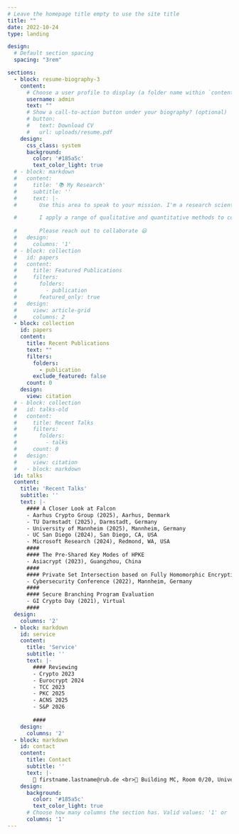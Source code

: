 ```yaml
---
# Leave the homepage title empty to use the site title
title: ""
date: 2022-10-24
type: landing

design:
  # Default section spacing
  spacing: "3rem"

sections:
  - block: resume-biography-3
    content:
      # Choose a user profile to display (a folder name within `content/authors/`)
      username: admin
      text: ""
      # Show a call-to-action button under your biography? (optional)
      # button:
      #   text: Download CV
      #   url: uploads/resume.pdf
    design:
      css_class: system
      background:
        color: '#185a5c'
        text_color_light: true
  # - block: markdown
  #   content:
  #     title: '📚 My Research'
  #     subtitle: ''
  #     text: |-
  #       Use this area to speak to your mission. I'm a research scientist in the Moonshot team at DeepMind. I blog about machine learning, deep learning, and moonshots.

  #       I apply a range of qualitative and quantitative methods to comprehensively investigate the role of science and technology in the economy.
        
  #       Please reach out to collaborate 😃
  #   design:
  #     columns: '1'
  # - block: collection
  #   id: papers
  #   content:
  #     title: Featured Publications
  #     filters:
  #       folders:
  #         - publication
  #       featured_only: true
  #   design:
  #     view: article-grid
  #     columns: 2
  - block: collection
    id: papers
    content:
      title: Recent Publications
      text: ""
      filters:
        folders:
          - publication
        exclude_featured: false
      count: 0
    design:
      view: citation
  # - block: collection
  #   id: talks-old
  #   content:
  #     title: Recent Talks
  #     filters:
  #       folders:
  #         - talks
  #     count: 0
  #   design:
  #     view: citation
  #   - block: markdown
  id: talks
  content:
    title: 'Recent Talks'
    subtitle: ''
    text: |-
      #### A Closer Look at Falcon
      - Aarhus Crypto Group (2025), Aarhus, Denmark
      - TU Darmstadt (2025), Darmstadt, Germany
      - University of Mannheim (2025), Mannheim, Germany
      - UC San Diego (2024), San Diego, CA, USA
      - Microsoft Research (2024), Redmond, WA, USA
      ####
      #### The Pre-Shared Key Modes of HPKE
      - Asiacrypt (2023), Guangzhou, China
      ####
      #### Private Set Intersection based on Fully Homomorphic Encryption
      - Cybersecurity Conference (2022), Mannheim, Germany
      ####
      #### Secure Branching Program Evaluation
      - GI Crypto Day (2021), Virtual
      ####
  design:
    columns: '2'
  - block: markdown
    id: service
    content:
      title: 'Service'
      subtitle: ''
      text: |-
        #### Reviewing
        - Crypto 2023
        - Eurocrypt 2024
        - TCC 2023
        - PKC 2025
        - ACNS 2025
        - S&P 2026
        
        ####
    design:
      columns: '2'
  - block: markdown
    id: contact
    content:
      title: Contact
      subtitle: ''
      text: |-
        📧 firstname.lastname@rub.de <br>🏢 Building MC, Room 0/20, Universit&auml;tsstr. 140, 44801 Bochum
    design:
      background:
        color: '#185a5c'
        text_color_light: true
      # Choose how many columns the section has. Valid values: '1' or '2'.
      columns: '1'
---
```

